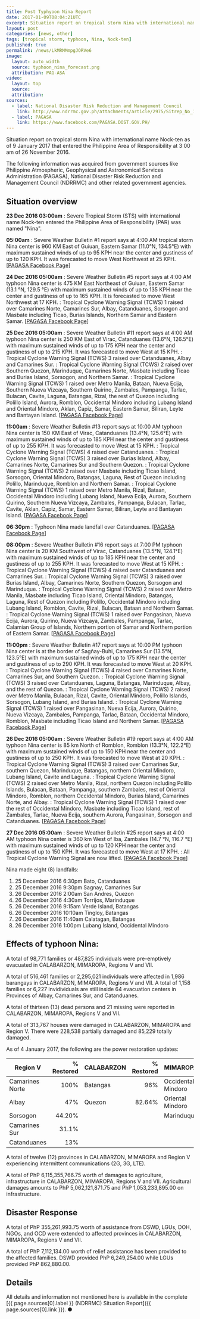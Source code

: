 ```yaml
---
title: Post Typhyoon Nina Report
date: 2017-01-09T08:04:21UTC
excerpt: Situation report on tropical storm Nina with international name Nock-ten as of 9 January 2017 that entered the Philippine Area of Responsibility at 3:00 am of 26 November 2016.
layout: post
categories: [news, other]
tags: [tropical storm, typhoon, Nina, Nock-ten]
published: true
permalink: /news/LkMRMMmpgJORVe6
image:
  layout: auto_width
  source: typhoon_nina_forecast.png
  attribution: PAG-ASA
video:
  layout: top
  source: 
  attribution: 
sources:
  - label: National Disaster Risk Reduction and Management Council
    link: http://www.ndrrmc.gov.ph/attachments/article/2975/Sitrep_No_13_re_Preparedness_Measures_and_Effects_of_TY_NINA_(NOCK-TEN)_as_of_09JAN2017_0800H.pdf
  - label: PAGASA
    link: https://www.facebook.com/PAGASA.DOST.GOV.PH/
---
```


Situation report on tropical storm Nina with international name Nock-ten as of 9 January 2017 that entered the Philippine Area of Responsibility at 3:00 am of 26 November 2016.

The following information was acquired from government sources like Philippine Atmospheric, Geophysical and Astronomical Services Administration (PAGASA), National Disaster Risk Reduction and Management Council (NDRRMC) and other related government agencies.

## Situation overview

__23 Dec 2016 03:00am__
: Severe Tropical Storm (STS) with international name Nock-ten entered the Philippine Area of Responsibility (PAR) was named "Nina".

__05:00am__
: Severe Weather Bulletin #1 report says at 4:00 AM tropical storm Nina center is 960 KM East of Guiuan, Eastern Samar (11.0°N, 134.5°E) with maximum sustained winds of up to 95 KPH near the center and gustiness of up to 120 KPH. It was forecasted to move West Northwest at 25 KPH. [[PAGASA Facebook Page](https://www.facebook.com/PAGASA.DOST.GOV.PH/posts/1155280647915176)]

__24 Dec 2016 05:00am__
: Severe Weather Bulletin #5 report says at 4:00 AM typhoon Nina center is 475 KM East Northeast of Guiuan, Eastern Samar (13.1 °N, 129.5 °E) with maximum sustained winds of up to 135 KPH near the center and gustiness of up to 165 KPH. It is forecasted to move West Northwest at 17 KPH.
: Tropical Cyclone Warning Signal (TCWS) 1 raised over Camarines Norte, Camarines Sur, Albay, Catanduanes, Sorsogon and Masbate including Ticao, Burias Islands, Northern Samar and Eastern Samar. [[PAGASA Facebook Page](https://www.facebook.com/PAGASA.DOST.GOV.PH/posts/1156444514465456)]

__25 Dec 2016 05:00am__
: Severe Weather Bulletin #11 report says at 4:00 AM typhoon Nina center is 250 KM East of Virac, Catanduanes (13.6°N, 126.5°E) with maximum sustained winds of up to 175 KPH near the center and gustiness of up to 215 KPH. It was forecasted to move West at 15 KPH.
: Tropical Cyclone Warning Signal (TCWS) 3 raised over Catanduanes, Albay and Camarines Sur.
: Tropical Cyclone Warning Signal (TCWS) 2 raised over Southern Quezon, Marinduque, Camarines Norte, Masbate including Ticao and Burias Island, Sorsogon, and Northern Samar.
: Tropical Cyclone Warning Signal (TCWS) 1 raised over Metro Manila, Bataan, Nueva Ecija, Southern Nueva Vizcaya, Southern Quirino, Zambales, Pampanga, Tarlac, Bulacan, Cavite, Laguna, Batangas, Rizal, the rest of Quezon including Polillo Island, Aurora, Romblon, Occidental Mindoro including Lubang Island and Oriental Mindoro, Aklan, Capiz, Samar, Eastern Samar, Biliran, Leyte and Bantayan Island. [[PAGASA Facebook Page](https://www.facebook.com/PAGASA.DOST.GOV.PH/posts/1158139580962616)]

__11:00am__
: Severe Weather Bulletin #13 report says at 10:00 AM typhoon Nina center is 150 KM East of Virac, Catanduanes (13.4°N, 125.6°E) with maximum sustained winds of up to 185 KPH near the center and gustiness of up to 255 KPH. It was forecasted to move West at 15 KPH.
: Tropical Cyclone Warning Signal (TCWS) 4 raised over Catanduanes.
: Tropical Cyclone Warning Signal (TCWS) 3 raised over Burias Island, Albay, Camarines Norte, Camarines Sur and Southern Quezon.
: Tropical Cyclone Warning Signal (TCWS) 2 raised over Masbate including Ticao Island, Sorsogon, Oriental Mindoro, Batangas, Laguna, Rest of Quezon including Polillo, Marinduque, Romblon and Northern Samar.
: Tropical Cyclone Warning Signal (TCWS) 1 raised over Metro Manila, Rizal, Bataan, Occidental Mindoro including Lubang Island, Nueva Ecija, Aurora, Southern Quirino, Southern Nueva Vizcaya, Zambales, Pampanga, Bulacan, Tarlac, Cavite, Aklan, Capiz, Samar, Eastern Samar, Biliran, Leyte and Bantayan Island. [[PAGASA Facebook Page](https://www.facebook.com/PAGASA.DOST.GOV.PH/posts/1158566404253267)]

__06:30pm__
: Typhoon Nina made landfall over Catanduanes. [[PAGASA Facebook Page](https://www.facebook.com/PAGASA.DOST.GOV.PH/posts/1155280647915176)]

__08:00pm__
: Severe Weather Bulletin #16 report says at 7:00 PM typhoon Nina center is 20 KM Southwest of Virac, Catanduanes (13.5°N, 124.1°E) with maximum sustained winds of up to 185 KPH near the center and gustiness of up to 255 KPH. It was forecasted to move West at 15 KPH.
: Tropical Cyclone Warning Signal (TCWS) 4 raised over Catanduanes and Camarines Sur.
: Tropical Cyclone Warning Signal (TCWS) 3 raised over Burias Island, Albay, Camarines Norte, Southern Quezon, Sorsogon and Marinduque.
: Tropical Cyclone Warning Signal (TCWS) 2 raised over Metro Manila, Masbate including Ticao Island, Oriental Mindoro, Batangas, Laguna, Rest of Quezon including Polillo, Occidental Mindoro including Lubang Island, Romblon, Cavite, Rizal, Bulacan,  Bataan and Northern Samar.
: Tropical Cyclone Warning Signal (TCWS) 1 raised over Pangasinan, Nueva Ecija, Aurora, Quirino, Nueva Vizcaya, Zambales, Pampanga, Tarlac, Calamian Group of Islands, Northern portion of Samar and Northern portion of Eastern Samar. [[PAGASA Facebook Page](https://www.facebook.com/PAGASA.DOST.GOV.PH/posts/1159241070852467)]

__11:00pm__
: Severe Weather Bulletin #17 report says at 10:00 PM typhoon Nina center is at the border of Sagñay-Buhi, Camarines Sur (13.5°N, 123.5°E) with maximum sustained winds of up to 175 KPH near the center and gustiness of up to 290 KPH. It was forecasted to move West at 20 KPH.
: Tropical Cyclone Warning Signal (TCWS) 4 raised over Camarines Norte, Camarines Sur, and Southern Quezon.
: Tropical Cyclone Warning Signal (TCWS) 3 raised over Catanduanes, Laguna, Batangas, Marinduque, Albay, and the rest of Quezon.
: Tropical Cyclone Warning Signal (TCWS) 2 raised over Metro Manila, Bulacan, Rizal, Cavite, Oriental Mindoro, Polillo Islands, Sorsogon, Lubang Island, and Burias Island.
: Tropical Cyclone Warning Signal (TCWS) 1 raised over Pangasinan, Nueva Ecija, Aurora, Quirino, Nueva Vizcaya, Zambales, Pampanga, Tarlac, Bataan, Occidental Mindoro, Romblon, Masbate including Ticao Island and Northern Samar. [[PAGASA Facebook Page](https://www.facebook.com/PAGASA.DOST.GOV.PH/posts/1159516440824930)]

__26 Dec 2016 05:00am__
: Severe Weather Bulletin #19 report says at 4:00 AM typhoon Nina center is 85 km North of Romblon, Romblon (13.3°N, 122.2°E) with maximum sustained winds of up to 150 KPH near the center and gustiness of up to 250 KPH. It was forecasted to move West at 20 KPH.
: Tropical Cyclone Warning Signal (TCWS) 3 raised over Camarines Sur, southern Quezon, Marinduque, Batangas, northern Oriental Mindoro, Lubang Island, Cavite and Laguna.
: Tropical Cyclone Warning Signal (TCWS) 2 raised over Metro Manila, Rizal, northern Quezon including Polillo Islands, Bulacan, Bataan, Pampanga, southern Zambales, rest of Oriental Mindoro, Romblon, northern Occidental Mindoro, Burias Island, Camarines Norte, and Albay.
: Tropical Cyclone Warning Signal (TCWS) 1 raised over the rest of Occidental Mindoro, Masbate including Ticao Island, rest of Zambales, Tarlac, Nueva Ecija, southern Aurora, Pangasinan, Sorsogon and Catanduanes. [[PAGASA Facebook Page](https://www.facebook.com/PAGASA.DOST.GOV.PH/posts/1160016974108210)]

__27 Dec 2016 05:00am__
: Severe Weather Bulletin #25 report says at 4:00 AM typhoon Nina center is 360 km West of Iba, Zambales (14.7 °N, 116.7 °E) with maximum sustained winds of up to 120 KPH near the center and gustiness of up to 150 KPH. It was forecasted to move West at 17 KPH.
: All Tropical Cyclone Warning Signal are now lifted. [[PAGASA Facebook Page](https://www.facebook.com/PAGASA.DOST.GOV.PH/posts/1161013920675182)]

Nina made eight (8) landfalls:

1. 25 December 2016 6:30pm Bato, Catanduanes
2. 25 December 2016 9:30pm Sagnay, Camarines Sur
3. 26 December 2016 2:00am San Andres, Quezon
4. 26 December 2016 4:30am Torrijos, Marinduque
5. 26 December 2016 9:15am Verde Island, Batangas
6. 26 December 2016 10:10am Tingloy, Batangas
7. 26 December 2016 11:40am Calatagan, Batangas
8. 26 December 2016 1:00pm Lubang Island, Occidental Mindoro

## Effects of typhoon Nina:

A total of 98,771 families or 487,825 individuals were pre-emptively evacuated in CALABARZON, MIMAROPA, Regions V and VII.

A total of 516,461 families or 2,295,021 individuals were affected in 1,986 barangays in CALABARZON, MIMAROPA, Regions V and VII.
A total of 1,158 families or 6,227 invidividuals are still inside 64 evacuation centers in Provinces of Albay, Camarines Sur, and Catanduanes.

A total of thirteen (13) dead persons and 21 missing were reported in CALABARZON, MIMAROPA, Regions V and VII.

A total of 313,767 houses were damaged in CALABARZON, MIMAROPA and Region V. There were 228,538 partially damaged and 85,229 totally damaged.

As of 4 January 2017, the following are the power restoration updates:

| Region V        | % Restored | CALABARZON      | % Restored | MIMAROPA           | % Restored |
|-----------------|-----------:|-----------------|-----------:|--------------------|-----------:|
| Camarines Norte | 100%       | Batangas        | 96%        | Occidental Mindoro | 99.5       |
| Albay           | 47%        | Quezon          | 82.64%     | Oriental Mindoro   | 82.27%     |
| Sorsogon        | 44.20%     |                 |            | Marinduque         | 14.29      |
| Camarines Sur   | 31.1%      |                 |            |                    |            |
| Catanduanes     | 13%        |                 |            |                    |            |

A total of twelve (12) provinces in CALABARZON, MIMAROPA and Region V experiencing intermittent communications (2G, 3G, LTE).

A total of PhP 6,115,355,766.75 worth of damages to agriculture, infrastructure in CALABARZON, MIMAROPA, Regions V and VII.
Agricultural damages amounts to PhP 5,062,121,871.75 and PhP 1,053,233,895.00 on infrastructure.

## Disaster Response

A total of PhP 355,261,993.75 worth of assistance from DSWD, LGUs, DOH, NGOs, and OCD were extended to affected provinces in CALABARZON, MIMAROPA, Regions V and VII.

A total of PhP 7,112,134.00 worth of relief assistance has been provided to the affected families. DSWD provided PhP 6,249,254.00 while LGUs provided PhP 862,880.00.

## Details

All details and information not mentioned here is available in the complete [{{ page.sources[0].label }} (NDRRMC) Situation Report]({{ page.sources[0].link }}).
&#x25cf;
